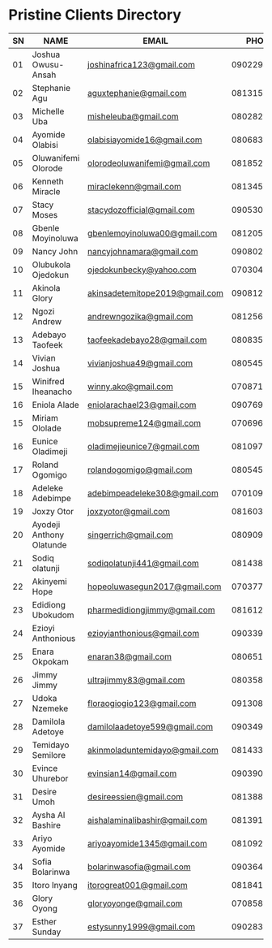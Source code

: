 # Pristine Clients Directory

| SN   | NAME                               | EMAIL                        | PHONE          |
|------|------------------------------------|------------------------------|----------------|
| 01   | Joshua Owusu-Ansah                 | joshinafrica123@gmail.com    | 09022945827    |
| 02   | Stephanie Agu                      | aguxtephanie@gmail.com       | 08131550788    |
| 03   | Michelle Uba                       | misheleuba@gmail.com         | 08028211434    |
| 04   | Ayomide Olabisi                    | olabisiayomide16@gmail.com   | 08068363470    |
| 05   | Oluwanifemi Olorode                | olorodeoluwanifemi@gmail.com | 08185254183    |
| 06   | Kenneth Miracle                    | miraclekenn@gmail.com        | 08134593629    |
| 07   | Stacy Moses                        | stacydozofficial@gmail.com   | 09053071660    |
| 08   | Gbenle Moyinoluwa                  | gbenlemoyinoluwa00@gmail.com | 08120552792    |
| 09   | Nancy John                         | nancyjohnamara@gmail.com     | 09080227698    |
| 10   | Olubukola Ojedokun                 | ojedokunbecky@yahoo.com      | 07030469256    |
| 11   | Akinola Glory                      | akinsadetemitope2019@gmail.com | 09081286052  |
| 12   | Ngozi Andrew                       | andrewngozika@gmail.com      | 08125605250    |
| 13   | Adebayo Taofeek                    | taofeekadebayo28@gmail.com   | 08083588942    |
| 14   | Vivian Joshua                      | vivianjoshua49@gmail.com     | 08054598508    |
| 15   | Winifred Iheanacho                 | winny.ako@gmail.com          | 07087110441    |
| 16   | Eniola Alade                       | eniolarachael23@gmail.com    | 09076986087    |
| 15   | Miriam Ololade                     | mobsupreme124@gmail.com      | 07069603349    |
| 16   | Eunice Oladimeji                   | oladimejieunice7@gmail.com   | 08109764523    |
| 17   | Roland Ogomigo                     | rolandogomigo@gmail.com      | 08054544347    |
| 18   | Adeleke Adebimpe                   | adebimpeadeleke308@gmail.com | 07010905372    |
| 19   | Joxzy Otor                         | joxzyotor@gmail.com          | 08160338524    |
| 20   | Ayodeji Anthony Olatunde           | singerrich@gmail.com         | 08090968970    |
| 21   | Sodiq olatunji                     | sodiqolatunji441@gmail.com   | 08143893948    |
| 22   | Akinyemi Hope                      | hopeoluwasegun2017@gmail.com | 07037791624    |
| 23   | Edidiong Ubokudom                  | pharmedidiongjimmy@gmail.com | 08161265207    |
| 24   | Ezioyi Anthonious                  | ezioyianthonious@gmail.com   | 09033937754    |
| 25   | Enara Okpokam                      | enaran38@gmail.com           | 08065171467    |
| 26   | Jimmy Jimmy                        | ultrajimmy83@gmail.com       | 08035815420    |
| 27   | Udoka Nzemeke                      | floraogiogio123@gmail.com    | 09130899579    |
| 28   | Damilola Adetoye                   | damilolaadetoye599@gmail.com | 0903493521     |
| 29   | Temidayo Semilore                  | akinmoladuntemidayo@gmail.com| 08143363163    |
| 30   | Evince Uhurebor                    | evinsian14@gmail.com         | 09039017310    |
| 31   | Desire Umoh                        | desireessien@gmail.com       | 08138888440    |
| 32   | Aysha Al Bashire                   | aishalaminalibashir@gmail.com| 08139151209    |
| 33   | Ariyo Ayomide                      | ariyoayomide1345@gmail.com   | 08109200937    |
| 34   | Sofia Bolarinwa                    | bolarinwasofia@gmail.com     | 09036444155    |
| 35   | Itoro Inyang                       | itorogreat001@gmail.com      |  08184112698   |
| 36   | Glory Oyong                        | gloryoyonge@gmail.com        | 07085859447    |
| 37   | Esther Sunday                      | estysunny1999@gmail.com      | 09028308415    |
